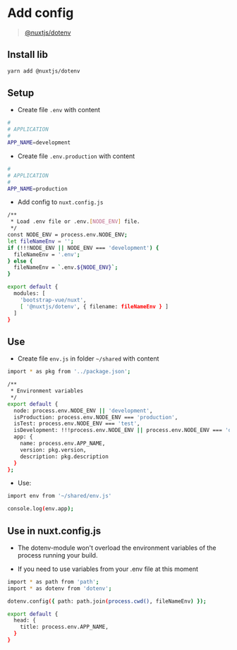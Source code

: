 # Add config

> [@nuxtjs/dotenv](https://github.com/nuxt-community/dotenv-module)

## Install lib

```bash
yarn add @nuxtjs/dotenv
```

## Setup

- Create file `.env` with content

```bash
#
# APPLICATION
#
APP_NAME=development
```

- Create file `.env.production` with content

```bash
#
# APPLICATION
#
APP_NAME=production
```

- Add config to `nuxt.config.js`

```bash
/**
 * Load .env file or .env.[NODE_ENV] file.
 */
const NODE_ENV = process.env.NODE_ENV;
let fileNameEnv = '';
if (!!!NODE_ENV || NODE_ENV === 'development') {
  fileNameEnv = '.env';
} else {
  fileNameEnv = `.env.${NODE_ENV}`;
}

export default {
  modules: [
    'bootstrap-vue/nuxt',
    [ '@nuxtjs/dotenv', { filename: fileNameEnv } ]
  ]
}
```

## Use

- Create file `env.js` in folder `~/shared` with content

```bash
import * as pkg from '../package.json';

/**
 * Environment variables
 */
export default {
  node: process.env.NODE_ENV || 'development',
  isProduction: process.env.NODE_ENV === 'production',
  isTest: process.env.NODE_ENV === 'test',
  isDevelopment: !!!process.env.NODE_ENV || process.env.NODE_ENV === 'development',
  app: {
    name: process.env.APP_NAME,
    version: pkg.version,
    description: pkg.description
  }
};
```

- Use:

```bash
import env from '~/shared/env.js'

console.log(env.app);
```

## Use in nuxt.config.js

- The dotenv-module won't overload the environment variables of the process running your build.

- If you need to use variables from your .env file at this moment

```bash
import * as path from 'path';
import * as dotenv from 'dotenv';

dotenv.config({ path: path.join(process.cwd(), fileNameEnv) });

export default {
  head: {
    title: process.env.APP_NAME,
  }
}
```